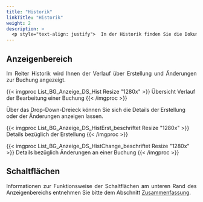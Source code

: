```yaml
---
title: "Historik"
linkTitle: "Historik"
weight: 2
description: >
  <p style="text-align: justify">  In der Historik finden Sie die Dokumentation zur Erstellung und sämtlichen Änderungen, die an der Buchung vorgenommen wurden. </p>
---
```

## Anzeigenbereich
<p style="text-align: justify">  Im Reiter Historik wird Ihnen der Verlauf über Erstellung und Änderungen zur Buchung angezeigt. </p>

{{< imgproc List_BG_Anzeige_DS_Hist Resize "1280x" >}}
Übersicht Verlauf der Bearbeitung einer Buchung
{{< /imgproc >}}

Über das Drop-Down-Dreieck können Sie sich die Details der Erstellung oder der Änderungen anzeigen lassen.

{{< imgproc List_BG_Anzeige_DS_HistErst_beschriftet Resize "1280x" >}}
Details bezüglich der Erstellung
{{< /imgproc >}}

{{< imgproc List_BG_Anzeige_DS_HistChange_beschriftet Resize "1280x" >}}
Details bezüglich Änderungen an einer Buchung
{{< /imgproc >}}

## Schaltflächen
<p style="text-align: justify"> Informationen zur Funktionsweise der Schaltflächen am unteren Rand des Anzeigenbereichs entnehmen Sie bitte dem Abschnitt <a href="/listen/1_buchungen-suchen/3_anzeigenbereich/4_detailansicht-buchungen/1_zusammenfassung/">Zusammenfassung</a>. </p>